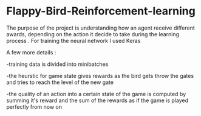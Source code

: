 # Flappy-Bird-Reinforcement-learning


The purpose of the project is understanding how an agent receive different awards,
depending on the action it decide to take during the learning process . 
For training the neural network I used Keras 

A few more details : 

  -training data is divided into minibatches 
  
  -the heurstic for game state gives rewards as the bird gets throw the gates and tries to reach the level of the new gate
  
  -the quality of an action into a certain state of the game is computed by summing it's reward and 
   the sum of the rewards as if the game is played perfectly from now on
